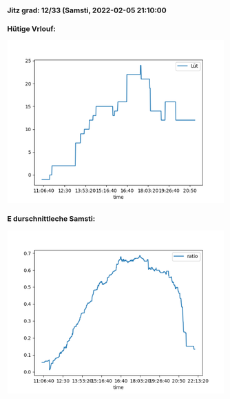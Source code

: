 ### Jitz grad: 12/33 (Samsti, 2022-02-05 21:10:00

### Hütige Vrlouf:
![Graph](Today.png)

### E durschnittleche Samsti:
![Graph](Samsti.png)